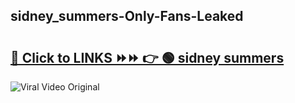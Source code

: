 
 ## sidney_summers-Only-Fans-Leaked

# <h2><a href="https://clipsfans.com/sidney_summers&ref=git">🔗 Click to LINKS ⏩⏩ 👉 🟢 sidney summers </a></h2>

<a href="https://clipsfans.com/sidney_summers&ref=git" rel="nofollow" data-target="animated-image.originalLink"><img src="https://i.ibb.co.com/xMMVF88/686577567.gif" alt="Viral Video Original" style="max-width: 100%; display: inline-block;" data-target="animated-image.originalImage"></a>
